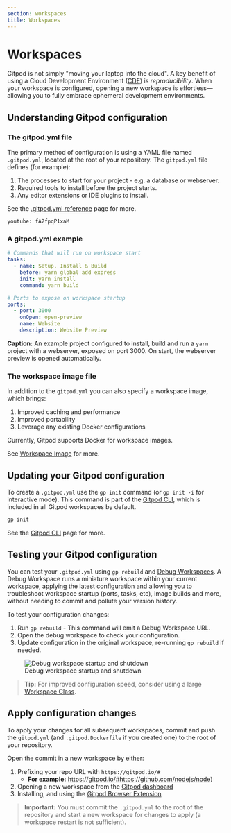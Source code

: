 ```yaml
---
section: workspaces
title: Workspaces
---
```


<script context="module">
  export const prerender = true;
</script>

# Workspaces

Gitpod is not simply "moving your laptop into the cloud". A key benefit of using a Cloud Development Environment ([CDE](https://www.gitpod.io/cde)) is _reproducibility_. When your workspace is configured, opening a new workspace is effortless—allowing you to fully embrace ephemeral development environments.

## Understanding Gitpod configuration

### The gitpod.yml file

The primary method of configuration is using a YAML file named `.gitpod.yml`, located at the root of your repository. The `gitpod.yml` file defines (for example):

1. The processes to start for your project - e.g. a database or webserver.
2. Required tools to install before the project starts.
3. Any editor extensions or IDE plugins to install.

See the [.gitpod.yml reference](/docs/references/gitpod-yml) page for more.

`youtube: fA2fpqP1xaM`

### A gitpod.yml example

```yaml
# Commands that will run on workspace start
tasks:
  - name: Setup, Install & Build
    before: yarn global add express
    init: yarn install
    command: yarn build

# Ports to expose on workspace startup
ports:
  - port: 3000
    onOpen: open-preview
    name: Website
    description: Website Preview
```

**Caption:** An example project configured to install, build and run a `yarn` project with a webserver, exposed on port 3000. On start, the webserver preview is opened automatically.

### The workspace image file

In addition to the `gitpod.yml` you can also specify a workspace image, which brings:

1. Improved caching and performance
2. Improved portability
3. Leverage any existing Docker configurations

Currently, Gitpod supports Docker for workspace images.

See [Workspace Image](/docs/configure/workspaces/workspace-image) for more.

## Updating your Gitpod configuration

To create a `.gitpod.yml` use the `gp init` command (or `gp init -i` for interactive mode). This command is part of the [Gitpod CLI](/docs/references/gitpod-cli), which is included in all Gitpod workspaces by default.

```sh
gp init
```

See the [Gitpod CLI](/docs/references/gitpod-cli) page for more.

## Testing your Gitpod configuration

You can test your `.gitpod.yml` using `gp rebuild` and [Debug Workspaces](/docs/configure/workspaces/debug-workspaces). A Debug Workspace runs a miniature workspace within your current workspace, applying the latest configuration and allowing you to troubleshoot workspace startup (ports, tasks, etc), image builds and more, without needing to commit and pollute your version history.

To test your configuration changes:

1. Run `gp rebuild` - This command will emit a Debug Workspace URL.
2. Open the debug workspace to check your configuration.
3. Update configuration in the original workspace, re-running `gp rebuild` if needed.

<!-- TODO: Test if needs to be root -->

<figure>
<img class="shadow-medium w-full rounded-xl max-w-3xl mt-x-small" alt="Debug workspace startup and shutdown" src="/images/testing-changes/gp_rebuild.png">
    <figcaption>Debug workspace startup and shutdown</figcaption>
</figure>

> **Tip:** For improved configuration speed, consider using a large [Workspace Class](/docs/configure/workspaces/workspace-classes).

## Apply configuration changes

To apply your changes for all subsequent workspaces, commit and push the `gitpod.yml` (and `.gitpod.Dockerfile` if you created one) to the root of your repository.

Open the commit in a new workspace by either:

1. Prefixing your repo URL with `https://gitpod.io/#`
   - **For example:** https://gitpod.io/#https://github.com/nodejs/node)
2. Opening a new workspace from the [Gitpod dashboard](https://gitpod.io/dashboard)
3. Installing, and using the [Gitpod Browser Extension](/docs/configure/user-settings/browser-extension#browser-extension)

> **Important:** You must commit the `.gitpod.yml` to the root of the repository and start a new workspace for changes to apply (a workspace restart is not sufficient).
